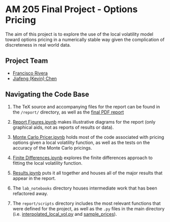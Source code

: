 # AM 205 Final Project - Options Pricing

The aim of this project is to explore the use of the local volatility model
toward options pricing in a numerically stable way given the complication of
discreteness in real world data.

## Project Team

- [Francisco Rivera](mailto:frivera@college.harvard.edu)
- [Jiafeng (Kevin) Chen](mailto:jiafengchen@college.harvard.edu)

## Navigating the Code Base 

1. The TeX source and accompanying files for the report can be found in the
   `/report/` directory, as well as the [final PDF report](report/report.pdf)

2. [Report Figures.ipynb](Report%20Figure.ipynb) makes illustrative diagrams
   for the report (only graphical aids, not as reports of results or data).

3. [Monte Carlo Pricer.ipynb](Monte%20Carlo%20Pricer.ipynb) holds most of the
   code associated with pricing options given a local volatility function, as
   well as the tests on the accuracy of the Monte Carlo pricings.

4. [Finite Differences.ipynb](Finite%20Differences.ipynb) explores the finite
   differences approach to fitting the local volatility function.

5. [Results.ipynb](Results.ipynb) puts it all together and houses all of the
   major results that appear in the report.

6. The `lab_notebooks` directory houses intermediate work that has been
   refactored away.

7. The `report/scripts` directory includes the most relevant functions that were
   defined for the project, as well as the `.py` files in the main directory
   (i.e. [interpolated_local_vol.py](interpolated_local_vol.py) and
   [sample_prices](sample_prices.py)).



